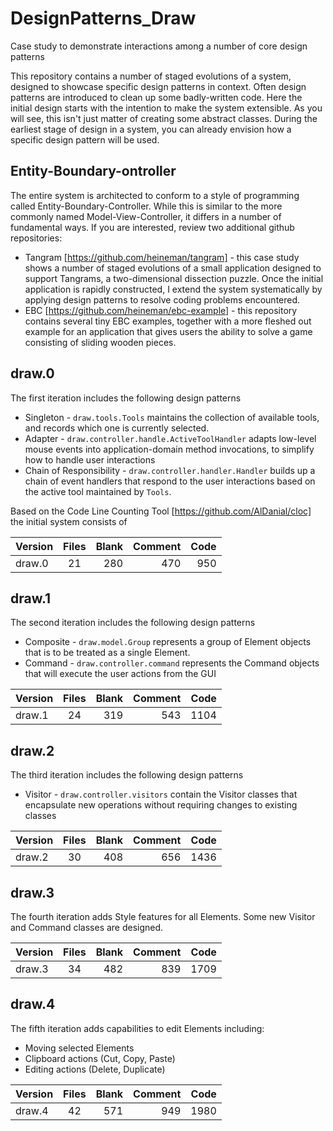 # DesignPatterns_Draw
Case study to demonstrate interactions among a number of core design patterns

This repository contains a number of staged evolutions of a system, designed to showcase specific design patterns in context. Often design patterns are introduced to clean up some badly-written code. Here the initial design starts with the intention to make the system extensible. As you will see, this isn't just matter of creating some abstract classes. During the earliest stage of design in a system, you can already envision how a specific design pattern will be used.

## Entity-Boundary-ontroller

The entire system is architected to conform to a style of programming called Entity-Boundary-Controller. While this is similar to the more commonly named Model-View-Controller, it differs in a number of fundamental ways. If you are interested, review two additional github repositories:

* Tangram [https://github.com/heineman/tangram] - this case study shows a number of staged evolutions of a small application designed to support Tangrams, a two-dimensional dissection puzzle. Once the initial application is rapidly constructed, I extend the system systematically by applying design patterns to resolve coding problems encountered.
* EBC [https://github.com/heineman/ebc-example] - this repository contains several tiny EBC examples, together with a more fleshed out example for an application that gives users the ability to solve a game consisting of sliding wooden pieces.

## draw.0

The first iteration includes the following design patterns

* Singleton - `draw.tools.Tools` maintains the collection of available tools, and records which one is currently selected.
* Adapter - `draw.controller.handle.ActiveToolHandler` adapts low-level mouse events into application-domain method invocations, to simplify how to handle user interactions
* Chain of Responsibility - `draw.controller.handler.Handler` builds up a chain of event handlers that respond to the user interactions based on the active tool maintained by `Tools`.

Based on the Code Line Counting Tool [https://github.com/AlDanial/cloc] the initial system consists of

| Version    | Files     | Blank  |  Comment | Code     |
| ---------- |:---------:| ------:| --------:| --------:|
| draw.0     | 21        |  280   |  470     |  950     |

## draw.1

The second iteration includes the following design patterns

* Composite - `draw.model.Group` represents a group of Element objects that is to be treated as a single Element.
* Command - `draw.controller.command` represents the Command objects that will execute the user actions from the GUI

| Version    | Files     | Blank  |  Comment | Code     |
| ---------- |:---------:| ------:| --------:| --------:|
| draw.1     | 24        |  319   |  543     | 1104     |

## draw.2

The third iteration includes the following design patterns

* Visitor - `draw.controller.visitors` contain the Visitor classes that encapsulate new operations without requiring changes to existing classes

| Version    | Files     | Blank  |  Comment | Code     |
| ---------- |:---------:| ------:| --------:| --------:|
| draw.2     | 30        |  408   |  656     | 1436     |

## draw.3

The fourth iteration adds Style features for all Elements. Some new Visitor and Command classes are designed.

| Version    | Files     | Blank  |  Comment | Code     |
| ---------- |:---------:| ------:| --------:| --------:|
| draw.3     | 34        |  482   |  839     | 1709     |

## draw.4

The fifth iteration adds capabilities to edit Elements including:

* Moving selected Elements
* Clipboard actions (Cut, Copy, Paste)
* Editing actions (Delete, Duplicate)

| Version    | Files     | Blank  |  Comment | Code     |
| ---------- |:---------:| ------:| --------:| --------:|
| draw.4     | 42        |  571   |  949     | 1980     |
